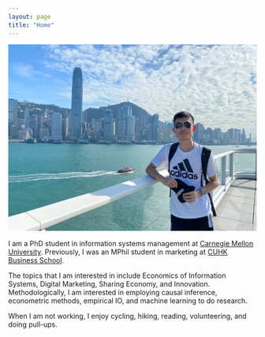 ```yaml
---
layout: page
title: "Home"
---
```


![iamge](https://github.com/JingweiDai/jingweidai.github.io/blob/main/assets/JingweiDaiPic2InPNGFormat.png)

I am a PhD student in information systems management at [Carnegie Mellon University](https://www.cmu.edu/). Previously, I was an MPhil student in marketing at [CUHK Business School](https://www.bschool.cuhk.edu.hk/).

The topics that I am interested in include Economics of Information Systems, Digital Marketing, Sharing Economy, and Innovation. Methodologically, I am interested in employing causal inference, econometric methods, empirical IO, and machine learning to do research.

When I am not working, I enjoy cycling, hiking, reading, volunteering, and doing pull-ups.
